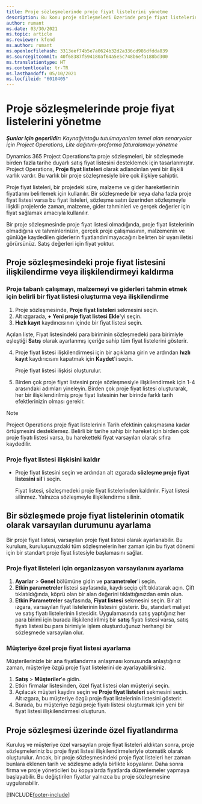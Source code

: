 ```yaml
---
title: Proje sözleşmelerinde proje fiyat listelerini yönetme
description: Bu konu proje sözleşmeleri üzerinde proje fiyat listelerinin yönetilmesi hakkında bilgi sağlar.
author: rumant
ms.date: 03/30/2021
ms.topic: article
ms.reviewer: kfend
ms.author: rumant
ms.openlocfilehash: 3313eef74b5e7a0624b32d2a336cd986dfdda839
ms.sourcegitcommit: 40f68387f594180af64a5e5c748b6efa188bd300
ms.translationtype: HT
ms.contentlocale: tr-TR
ms.lasthandoff: 05/10/2021
ms.locfileid: "6010405"
---
```

# <a name="manage-project-price-lists-on-project-contracts"></a>Proje sözleşmelerinde proje fiyat listelerini yönetme

_**Şunlar için geçerlidir:** Kaynağı/stoğu tutulmayanları temel alan senaryolar için Project Operations, Lite dağıtımı-proforma faturalamayı yönetme_

Dynamics 365 Project Operations'ta proje sözleşmeleri, bir sözleşmede birden fazla tarihe duyarlı satış fiyat listesini desteklemek için tasarlanmıştır. Project Operations, **Proje fiyat listeleri** olarak adlandırılan yeni bir ilişkili varlık vardır. Bu varlık bir proje sözleşmesiyle bire çok ilişkiye sahiptir.

Proje fiyat listeleri, bir projedeki süre, malzeme ve gider hareketlerinin fiyatlarını belirlemek için kullanılır. Bir sözleşmede bir veya daha fazla proje fiyat listesi varsa bu fiyat listeleri, sözleşme satırı üzerinden sözleşmeyle ilişkili projelerde zaman, malzeme, gider tahminleri ve gerçek değerler için fiyat sağlamak amacıyla kullanılır.

Bir proje sözleşmesinde proje fiyat listesi olmadığında, proje fiyat listelerinin olmadığına ve tahminlerinizin, gerçek proje çalışmasının, malzemenin ve günlüğe kaydedilen giderlerin fiyatlandırılmayacağını belirten bir uyarı iletisi görürsünüz. Satış değerleri için fiyat yoktur.

## <a name="associate-or-unassociate-a-project-price-list-on-a-project-contract"></a>Proje sözleşmesindeki proje fiyat listesini ilişkilendirme veya ilişkilendirmeyi kaldırma

### <a name="create-or-associate-a-specific-price-list-for-estimating-project-based-work-material-and-expenses"></a>Proje tabanlı çalışmayı, malzemeyi ve giderleri tahmin etmek için belirli bir fiyat listesi oluşturma veya ilişkilendirme

1. Proje sözleşmesinde, **Proje fiyat listeleri** sekmesini seçin.
2. Alt ızgarada, **+ Yeni proje fiyat listesi Ekle**'yi seçin.
3. **Hızlı kayıt** kaydırıcısının içinde bir fiyat listesi seçin. 

  Açılan liste, Fiyat listesindeki para biriminin sözleşmedeki para birimiyle eşleştiği **Satış** olarak ayarlanmış içeriğe sahip tüm fiyat listelerini gösterir.
  
4. Proje fiyat listesi ilişkilendirmesi için bir açıklama girin ve ardından **hızlı kayıt** kaydırıcısını kapatmak için **Kaydet**'i seçin.

   Proje fiyat listesi ilişkisi oluşturulur.
   
5. Birden çok proje fiyat listesini proje sözleşmesiyle ilişkilendirmek için 1-4 arasındaki adımları yineleyin. Birden çok proje fiyat listesi oluşturarak, her bir ilişkilendirilmiş proje fiyat listesinin her birinde farklı tarih efektlerinizin olması gerekir.

> [!NOTE]
> Project Operations proje fiyat listelerinin Tarih efektinin çakışmasına kadar örtüşmesini desteklemez. Belirli bir tarihe sahip bir hareket için birden çok proje fiyatı listesi varsa, bu hareketteki fiyat varsayılan olarak sıfıra kaydedilir.

### <a name="remove-a-project-price-list-association"></a>Proje fiyat listesi ilişkisini kaldır

- Proje fiyat listesini seçin ve ardından alt ızgarada **sözleşme proje fiyat listesini sil**'i seçin. 

  Fiyat listesi, sözleşmedeki proje fiyat listelerinden kaldırılır. Fiyat listesi silinmez. Yalnızca sözleşmeyle ilişkilendirme silinir.

## <a name="set-up-automatic-defaulting-of-project-price-lists-on-a-contract"></a>Bir sözleşmede proje fiyat listelerinin otomatik olarak varsayılan durumunu ayarlama

Bir proje fiyat listesi, varsayılan proje fiyat listesi olarak ayarlanabilir. Bu kurulum, kuruluşunuzdaki tüm sözleşmelerin her zaman için bu fiyat dönemi için bir standart proje fiyat listesiyle başlamasını sağlar.

### <a name="set-up-the-organizational-default-for-project-price-lists"></a>Proje fiyat listeleri için organizasyon varsayılanını ayarlama

1. **Ayarlar** > **Genel** bölümüne gidin ve **parametreler**'i seçin.
2. **Etkin parametreler** listesi sayfasında, kaydı seçip çift tıklatarak açın. Çift tıklatıldığında, köprü olan bir alan değerini tıklattığınızdan emin olun. 
3. **Etkin Parametreler** sayfasında, **Fiyat listesi** sekmesini seçin. Bir alt ızgara, varsayılan fiyat listelerinin listesini gösterir. Bu, standart maliyet ve satış fiyatı listelerinin listesidir. Uygulamasında satış yaptığınız her para birimi için burada ilişkilendirilmiş bir **satış** fiyatı listesi varsa, satış fiyatı listesi bu para birimiyle işlem oluşturduğunuz herhangi bir sözleşmede varsayılan olur.

### <a name="set-up-a-customer-specific-project-price-list"></a>Müşteriye özel proje fiyat listesi ayarlama

Müşterilerinizle bir ana fiyatlandırma anlaşması konusunda anlaştığınız zaman, müşteriye özgü proje fiyat listelerini de ayarlayabilirsiniz.

1. **Satış** > **Müşteriler**'e gidin.
2. Etkin firmalar listesinden, özel fiyat listesi olan müşteriyi seçin.
3. Açılacak müşteri kaydını seçin ve **Proje fiyat listeleri** sekmesini seçin. Alt ızgara, bu müşteriye özgü proje fiyat listelerinin listesini gösterir. 
4. Burada, bu müşteriye özgü proje fiyatı listesi oluşturmak için yeni bir fiyat listesi ilişkilendirmesi oluşturun.

## <a name="custom-pricing-on-a-project-contract"></a>Proje sözleşmesi üzerinde özel fiyatlandırma

Kuruluş ve müşteriye özel varsayılan proje fiyat listeleri aldıktan sonra, proje sözleşmeleriniz bu proje fiyat listesi ilişkilendirmeleriyle otomatik olarak oluşturulur. Ancak, bir proje sözleşmesindeki proje fiyat listeleri her zaman bunlara eklenen tarih ve sözleşme adıyla birlikte kopyalanır. Daha sonra firma ve proje yöneticileri bu kopyalarda fiyatlarda düzenlemeler yapmaya başlayabilir. Bu değiştirilen fiyatlar yalnızca bu proje sözleşmesine uygulanabilir.


[!INCLUDE[footer-include](../includes/footer-banner.md)]
